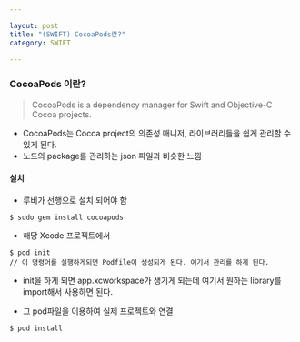 ```yaml
---

layout: post
title: "(SWIFT) CocoaPods란?"
category: SWIFT

---
```


### CocoaPods 이란?
> CocoaPods is a dependency manager for Swift and Objective-C Cocoa projects.

* CocoaPods는 Cocoa project의 의존성 매니저, 라이브러리들을 쉽게 관리할 수 있게 된다.
* 노드의 package를 관리하는 json 파일과 비슷한 느낌

#### 설치
* 루비가 선행으로 설치 되어야 함

```
$ sudo gem install cocoapods
```

* 해당 Xcode 프로젝트에서

```
$ pod init
// 이 명령어를 실행하게되면 Podfile이 생성되게 된다. 여기서 관리를 하게 된다.
```

* init을 하게 되면 app.xcworkspace가 생기게 되는데 여기서 원하는 library를 import해서 사용하면 된다.

* 그 pod파일을 이용하여 실제 프로젝트와 연결

```
$ pod install
```

 <br/><br/>
